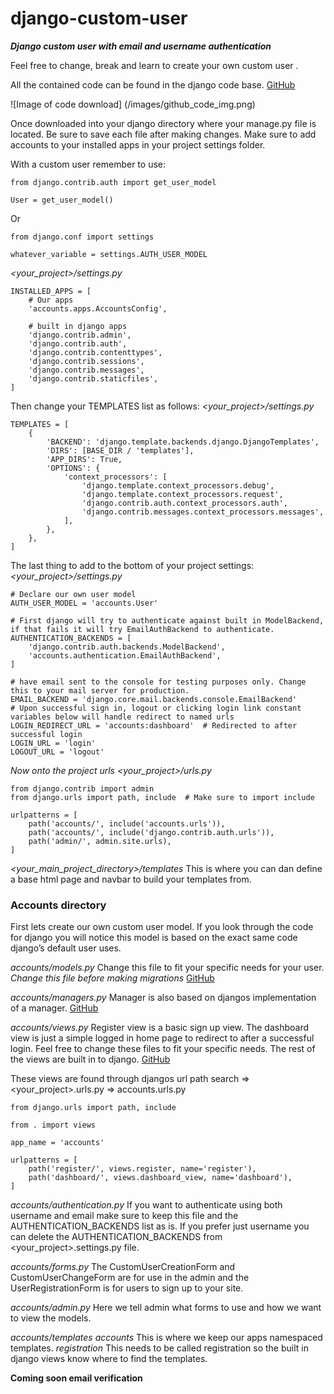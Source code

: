 # django-custom-user
_**Django custom user with email and username authentication**_

Feel free to change, break and learn to create your own custom user .

All the contained code can be found in the django code base.
[GitHub](http://github.com/django/django)

![Image of code download]
(/images/github_code_img.png)

Once downloaded into your django directory where your manage.py file is located. Be sure to save each file after making changes.
Make sure to add accounts to your installed apps in your project settings folder.

With a custom user remember to use:
```
from django.contrib.auth import get_user_model

User = get_user_model()
```
Or
```
from django.conf import settings

whatever_variable = settings.AUTH_USER_MODEL
```

*<your_project>/settings.py*
```
INSTALLED_APPS = [
    # Our apps
    'accounts.apps.AccountsConfig',

    # built in django apps
    'django.contrib.admin',
    'django.contrib.auth',
    'django.contrib.contenttypes',
    'django.contrib.sessions',
    'django.contrib.messages',
    'django.contrib.staticfiles',
]
```

Then change your TEMPLATES list as follows:
*<your_project>/settings.py*
```
TEMPLATES = [
    {
        'BACKEND': 'django.template.backends.django.DjangoTemplates',
        'DIRS': [BASE_DIR / 'templates'],
        'APP_DIRS': True,
        'OPTIONS': {
            'context_processors': [
                'django.template.context_processors.debug',
                'django.template.context_processors.request',
                'django.contrib.auth.context_processors.auth',
                'django.contrib.messages.context_processors.messages',
            ],
        },
    },
]
```
The last thing to add to the bottom of your project settings:
*<your_project>/settings.py*
```
# Declare our own user model
AUTH_USER_MODEL = 'accounts.User'

# First django will try to authenticate against built in ModelBackend, if that fails it will try EmailAuthBackend to authenticate.
AUTHENTICATION_BACKENDS = [
    'django.contrib.auth.backends.ModelBackend',
    'accounts.authentication.EmailAuthBackend',
]

# have email sent to the console for testing purposes only. Change this to your mail server for production.
EMAIL_BACKEND = 'django.core.mail.backends.console.EmailBackend'
# Upon successful sign in, logout or clicking login link constant variables below will handle redirect to named urls
LOGIN_REDIRECT_URL = 'accounts:dashboard'  # Redirected to after successful login
LOGIN_URL = 'login'
LOGOUT_URL = 'logout'
```
_Now onto the project urls_
*<your_project>/urls.py*
```
from django.contrib import admin
from django.urls import path, include  # Make sure to import include

urlpatterns = [
    path('accounts/', include('accounts.urls')),
    path('accounts/', include('django.contrib.auth.urls')),
    path('admin/', admin.site.urls),
]
```

*<your_main_project_directory>/templates*
This is where you can dan define a base html page and navbar to build your templates from.


### Accounts directory
First lets create our own custom user model.
If you look through the code for django you will notice this model is based on the exact same code django’s default user uses.

*accounts/models.py*
Change this file to fit your specific needs for your user.
_Change this file before making migrations_
[GitHub](http://https://github.com/django/django/blob/master/django/contrib/auth/models.py)

*accounts/managers.py*
Manager is also based on djangos implementation of a manager.
[GitHub](http://https://github.com/django/django/blob/master/django/contrib/auth/models.py)

*accounts/views.py*
Register view is a basic sign up view. The dashboard view is just a simple logged in home page to redirect to after a successful login. Feel free to change these files to fit your specific needs. The rest of the views are built in to django.
[GitHub](https://github.com/django/django/blob/master/django/contrib/auth/views.py)

These views are found through djangos url path search => <your_project>.urls.py => accounts.urls.py
```
from django.urls import path, include

from . import views

app_name = 'accounts'

urlpatterns = [
    path('register/', views.register, name='register'),
    path('dashboard/', views.dashboard_view, name='dashboard'),
]
```
*accounts/authentication.py*
If you want to authenticate using both username and email make sure to keep this file and the AUTHENTICATION_BACKENDS list as is. If you prefer just username you can delete the AUTHENTICATION_BACKENDS from <your_project>.settings.py file.

*accounts/forms.py*
The CustomUserCreationForm and CustomUserChangeForm are for use in the admin and the UserRegistrationForm is for users to sign up to your site.

*accounts/admin.py*
Here we tell admin what forms to use and how we want to view the models.

*accounts/templates*
	*accounts*
		This is where we keep our apps namespaced templates.
	*registration*
		This needs to be called registration so the built in django views know where to find the 			templates.

**Coming soon email verification**
